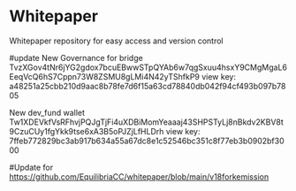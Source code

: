 # Whitepaper
Whitepaper repository for easy access and version control 

#update 
New Governance for bridge TvzXGov4tNr6jYG2gdox7bcuEBwwSTpQYAb6w7qgSxuu4hsxY9CMgMgaL6EeqVcQ6hS7Cppn73W8ZSMU8gLMi4N42yTShfkP9
view key: a48251a25cbb210d9aac8b78fe7d6f15a63cd78840db042f94cf493b097b7805

New dev_fund wallet Tw1XDEVkfVsRFhvjPQJgTjFi4uXDBiMomYeaaaj43SHPSTyLj8nBkdv2KBV8t9CzuCUy1fgYkk9tse6xA3B5oPJZjLfHLDrh
view key: 7ffeb772829bc3ab917b634a55a67dc8e1c52546bc351c8f77eb3b0902bf3000

#Update for https://github.com/EquilibriaCC/whitepaper/blob/main/v18forkemission
